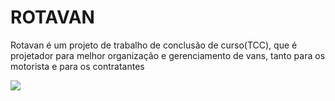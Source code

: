 <h1>ROTAVAN</h1>
<p>Rotavan é um projeto de trabalho de conclusão de curso(TCC), que é projetador para melhor organização e gerenciamento de vans, tanto para os motorista e para os contratantes</p>
<img src="assets/icons">
